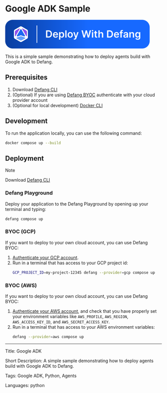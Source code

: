 # Google ADK Sample

[![1-click-deploy](https://raw.githubusercontent.com/DefangLabs/defang-assets/main/Logos/Buttons/SVG/deploy-with-defang.svg)](https://portal.defang.dev/redirect?url=https%3A%2F%2Fgithub.com%2Fnew%3Ftemplate_name%3Dsample-google-adk-template%26template_owner%3DDefangSamples)

This is a simple sample demonstrating how to deploy agents build with Google ADK to Defang.

## Prerequisites

1. Download [Defang CLI](https://github.com/DefangLabs/defang)
2. (Optional) If you are using [Defang BYOC](https://docs.defang.io/docs/concepts/defang-byoc) authenticate with your cloud provider account
3. (Optional for local development) [Docker CLI](https://docs.docker.com/engine/install/)


## Development

To run the application locally, you can use the following command:

```bash
docker compose up --build
```

## Deployment

> [!NOTE]
> Download [Defang CLI](https://github.com/DefangLabs/defang)

### Defang Playground

Deploy your application to the Defang Playground by opening up your terminal and typing:
```bash
defang compose up
```

### BYOC (GCP)

If you want to deploy to your own cloud account, you can use Defang BYOC:

1. [Authenticate your GCP account](https://cloud.google.com/sdk/docs/quickstart).
2. Run in a terminal that has access to your GCP project id:
    ```bash
    GCP_PROJECT_ID=my-project-12345 defang --provider=gcp compose up

### BYOC (AWS)

If you want to deploy to your own cloud account, you can use Defang BYOC:

1. [Authenticate your AWS account](https://docs.aws.amazon.com/cli/latest/userguide/cli-chap-configure.html), and check that you have properly set your environment variables like `AWS_PROFILE`, `AWS_REGION`, `AWS_ACCESS_KEY_ID`, and `AWS_SECRET_ACCESS_KEY`.
2. Run in a terminal that has access to your AWS environment variables:
    ```bash
    defang --provider=aws compose up

---

Title: Google ADK

Short Description: A simple sample demonstrating how to deploy agents build with Google ADK to Defang.

Tags: Google ADK, Python, Agents

Languages: python
